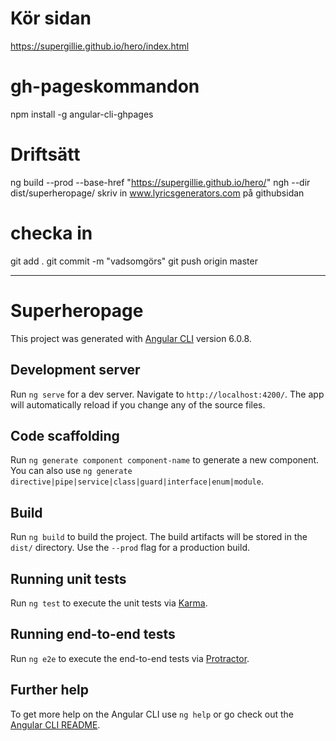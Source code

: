 # Kör sidan
https://supergillie.github.io/hero/index.html

# gh-pageskommandon
npm install -g angular-cli-ghpages

# Driftsätt
ng build --prod --base-href "https://supergillie.github.io/hero/"
ngh --dir dist/superheropage/
skriv in www.lyricsgenerators.com på githubsidan

# checka in
git add .
git commit -m "vadsomgörs"
git push origin master



----------------

# Superheropage

This project was generated with [Angular CLI](https://github.com/angular/angular-cli) version 6.0.8.

## Development server

Run `ng serve` for a dev server. Navigate to `http://localhost:4200/`. The app will automatically reload if you change any of the source files.

## Code scaffolding

Run `ng generate component component-name` to generate a new component. You can also use `ng generate directive|pipe|service|class|guard|interface|enum|module`.

## Build

Run `ng build` to build the project. The build artifacts will be stored in the `dist/` directory. Use the `--prod` flag for a production build.

## Running unit tests

Run `ng test` to execute the unit tests via [Karma](https://karma-runner.github.io).

## Running end-to-end tests

Run `ng e2e` to execute the end-to-end tests via [Protractor](http://www.protractortest.org/).

## Further help

To get more help on the Angular CLI use `ng help` or go check out the [Angular CLI README](https://github.com/angular/angular-cli/blob/master/README.md).
